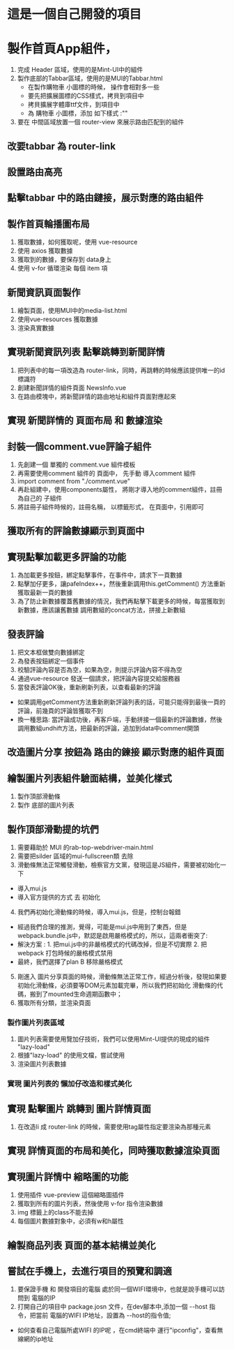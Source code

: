 # 這是一個自己開發的項目

# 製作首頁App組件，

1. 完成 Header 區域，使用的是Mint-UI中的組件
2. 製作底部的Tabbar區域，使用的是MUI的Tabbar.html
    + 在製作購物車 小圖標的時候， 操作會相對多一些
    + 要先把擴展圖標的CSS樣式，拷貝到項目中
    + 拷貝擴展字體庫ttf文件，到項目中
    + 為 購物車 小圖標，添加 如下樣式 :""
3. 要在 中間區域放置一個 router-view 來展示路由匹配到的組件


## 改要tabbar 為 router-link

## 設置路由高亮

## 點擊tabbar 中的路由鏈接，展示對應的路由組件

## 製作首頁輪播圖布局
1. 獲取數據，如何獲取呢，使用 vue-resource
2. 使用 axios 獲取數據
3. 獲取到的數據，要保存到 data身上
4. 使用 v-for 循環渲染 每個 item 項


## 新聞資訊頁面製作
1. 繪製頁面，使用MUI中的media-list.html
2. 使用vue-resources 獲取數據
3. 渲染真實數據


## 實現新聞資訊列表 點擊跳轉到新聞詳情
1. 把列表中的每一項改造為 router-link，同時，再跳轉的時候應該提供唯一的id標識符
2. 創建新聞詳情的組件頁面 NewsInfo.vue
3. 在路由模塊中，將新聞詳情的路由地址和組件頁面對應起來


## 實現 新聞詳情的 頁面布局 和 數據渲染


## 封裝一個comment.vue評論子組件
1. 先創建一個 單獨的 comment.vue 組件模板
2. 再需要使用comment 組件的 頁面中， 先手動 導入comment 組件
3. import comment from "./comment.vue"
4. 再赴組建中，使用components屬性， 將剛才導入地的comment組件，註冊為自己的 子組件
4. 將註冊子組件時候的，註冊名稱， 以標籤形式， 在頁面中，引用即可


## 獲取所有的評論數據顯示到頁面中

## 實現點擊加載更多評論的功能
1. 為加載更多按鈕，綁定點擊事件，在事件中，請求下一頁數據
2. 點擊加仔更多，讓pafeIndex++，然後重新調用this.getComment() 方法重新獲取最新一頁的數據
3. 為了防止新數據覆蓋舊數據的情況，我們再點擊下載更多的時候，每當獲取到新數據，應該讓舊數據 調用數組的concat方法，拼接上新數組


## 發表評論
1. 把文本框做雙向數據綁定
2. 為發表按鈕綁定一個事件
3. 校驗評論內容是否為空，如果為空，則提示評論內容不得為空
4. 通過vue-resource 發送一個請求，把評論內容提交給服務器
5. 當發表評論OK後，重新刷新列表，以查看最新的評論
  + 如果調用getComment方法重新刷新評論列表的話，可能只能得到最後一頁的評論，前幾頁的評論皆獲取不到
  + 換一種思路: 當評論成功後，再客戶端，手動拼接一個最新的評論數據，然後調用數組undhift方法，把最新的評論，追加到data中comment開頭


## 改造圖片分享 按鈕為 路由的鍊接 顯示對應的組件頁面


## 繪製圖片列表組件驗面結構，並美化樣式
1. 製作頂部滑動條
2. 製作 底部的圖片列表
## 製作頂部滑動提的坑們
1. 需要藉助於 MUI 的rab-top-webdriver-main.html
2. 需要把silder 區域的mui-fullscreen類 去除
3. 滑動條無法正常觸發滑動，檢察官方文黨，發現這是JS組件，需要被初始化一下
  + 導入mui.js
  + 導入官方提供的方式 去 初始化
4. 我們再初始化滑動條的時候，導入mui.js，但是，控制台報錯
  + 經過我們合理的推測，覺得，可能是mui.js中用到了東西，但是webpack.bundle.js中，默認是啟用嚴格模式的，所以，這兩者衝突了:
  + 解決方案 : 1. 把mui.js中的非嚴格模式的代碼改掉，但是不切實際 2. 把webpack 打包時候的嚴格模式禁用
  + 最終，我們選擇了plan B 移除嚴格模式
5. 剛進入 圖片分享頁面的時候，滑動條無法正常工作，經過分析後，發現如果要初始化滑動條，必須要等DOM元素加載完畢，所以我們把初始化 滑動條的代碼，搬到了mounted生命週期函數中；
7. 獲取所有分類，並渲染頁面

### 製作圖片列表區域
1. 圖片列表需要使用覽加仔技術，我們可以使用Mint-UI提供的現成的組件 "lazy-load"
2. 根據"lazy-load" 的使用文檔，嘗試使用
3. 渲染圖片列表數據

### 實現 圖片列表的 懶加仔改造和樣式美化

## 實現 點擊圖片 跳轉到 圖片詳情頁面
1. 在改造li 成 router-link 的時候，需要使用tag屬性指定要渲染為那種元素

## 實現 詳情頁面的布局和美化，同時獲取數據渲染頁面

## 實現圖片詳情中 縮略圖的功能
1. 使用插件 vue-preview 這個縮略圖插件
2. 獲取到所有的圖片列表，然後使用 v-for 指令渲染數據
3. img 標籤上的class不能去掉
4. 每個圖片數據對象中，必須有w和h屬性


## 繪製商品列表 頁面的基本結構並美化

## 嘗試在手機上，去進行項目的預覽和調適
1. 要保證手機 和 開發項目的電腦 處於同一個WIFI環境中，也就是說手機可以訪問到 電腦的IP
2. 打開自己的項目中 package.josn 文件，在dev腳本中,添加一個 --host 指令，把當前 電腦的WIFI IP地址，設置為 --host的指令值;
 + 如何查看自己電腦所處WIFI 的IP呢 ，在cmd終端中 運行"ipconfig"，查看無線網的ip地址